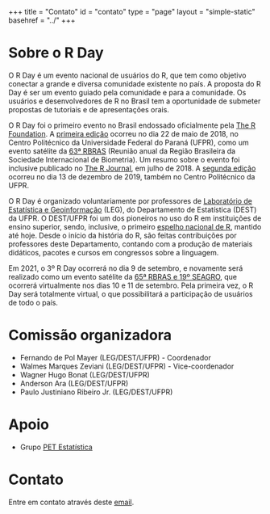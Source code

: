 +++
title = "Contato"
id = "contato"
type = "page"
layout = "simple-static"
basehref = "../"
+++

# Sobre o R Day

O R Day é um evento nacional de usuários do R, que tem como objetivo
conectar a grande e diversa comunidade existente no país. A proposta do
R Day é ser um evento guiado pela comunidade e para a comunidade. Os
usuários e desenvolvedores de R no Brasil tem a oportunidade de submeter
propostas de tutoriais e de apresentações orais.

O R Day foi o primeiro evento no Brasil endossado oficialmente pela [The
R Foundation](https://www.r-project.org/foundation). A [primeira
edição](http://rday.leg.ufpr.br/rday2018/) ocorreu no dia 22 de maio de
2018, no Centro Politécnico da Universidade Federal do Paraná (UFPR),
como um evento satélite da [63ª RBRAS](http://www.rbras.org.br/rbras63)
(Reunião anual da Região Brasileira da Sociedade Internacional de
Biometria). Um resumo sobre o evento foi inclusive publicado no [The R
Journal](https://journal.r-project.org/archive/2018-1/rday.pdf), em
julho de 2018. A [segunda edição](http://rday.leg.ufpr.br/rday2019/)
ocorreu no dia 13 de dezembro de 2019, também no Centro Politécnico da
UFPR.

O R Day é organizado voluntariamente por professores de [Laboratório de
Estatística e Geoinformação][] (LEG), do Departamento de Estatística
(DEST) da UFPR. O DEST/UFPR foi um dos pioneiros no uso do R em
instituições de ensino superior, sendo, inclusive, o primeiro [espelho
nacional de R][], mantido até hoje. Desde o início da história do R, são
feitas contribuições por professores deste Departamento, contando com a
produção de materiais didáticos, pacotes e cursos em congressos sobre a
linguagem.

Em 2021, o 3º R Day ocorrerá no dia 9 de setembro, e novamente será
realizado como um evento satélite da [65ª RBRAS e 19º
SEAGRO](http://www.lce.esalq.usp.br/rbras65/), que ocorrerá virtualmente
nos dias 10 e 11 de setembro. Pela primeira vez, o R Day será totalmente
virtual, o que possibilitará a participação de usuários de todo o país.

# Comissão organizadora

  * Fernando de Pol Mayer (LEG/DEST/UFPR) - Coordenador
  * Walmes Marques Zeviani (LEG/DEST/UFPR) - Vice-coordenador
  * Wagner Hugo Bonat (LEG/DEST/UFPR)
  * Anderson Ara (LEG/DEST/UFPR)
  * Paulo Justiniano Ribeiro Jr. (LEG/DEST/UFPR)

# Apoio

  * Grupo [PET Estatística](https://pet.leg.ufpr.br)

# Contato

Entre em contato através deste [email](mailto:leg.ufpr@gmail.com).

[Laboratório de Estatística e Geoinformação]: http://leg.ufpr.br/
[espelho nacional de R]: http://cran-r.c3sl.ufpr.br
[Departamento de Estatística]: http://www.est.ufpr.br/
